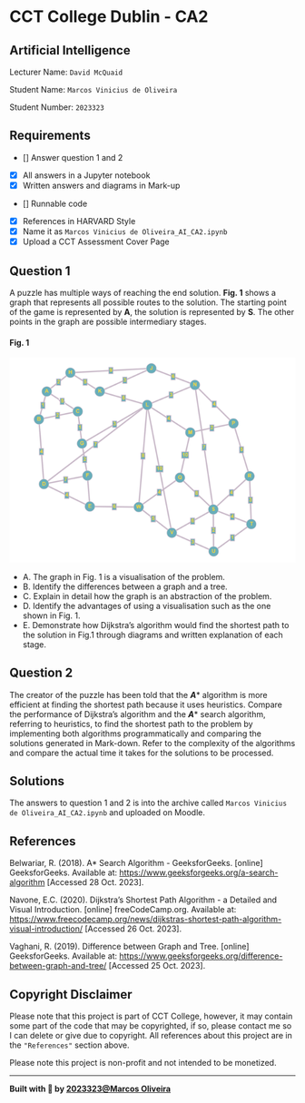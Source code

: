 # CCT College Dublin - CA2
## Artificial Intelligence

Lecturer Name: `David McQuaid`

Student Name: `Marcos Vinicius de Oliveira`

Student Number: `2023323`

## Requirements
- [] Answer question 1 and 2
- [x] All answers in a Jupyter notebook
- [x] Written answers and diagrams in Mark-up
- [] Runnable code
- [x] References in HARVARD Style
- [x] Name it as `Marcos Vinicius de Oliveira_AI_CA2.ipynb`
- [x] Upload a CCT Assessment Cover Page

## Question 1
A puzzle has multiple ways of reaching the end solution. **Fig. 1** shows a graph that represents all possible routes to the solution. The starting point of the game is represented by **A**, the solution is represented by **S**. The other points in the graph are possible intermediary stages.

#### Fig. 1
![alt text](/assets/Fig1.png "Fig. 1")

- A. The graph in Fig. 1 is a visualisation of the problem.
- B. Identify the differences between a graph and a tree. 
- C. Explain in detail how the graph is an abstraction of the problem.
- D. Identify the advantages of using a visualisation such as the one shown in Fig. 1.
- E. Demonstrate how Dijkstra’s algorithm would find the shortest path to the solution in Fig.1 through diagrams and written explanation of each stage.

## Question 2
The creator of the puzzle has been told that the ***A**** algorithm is more efficient at finding the shortest path because it uses heuristics. Compare the performance of Dijkstra’s algorithm and the ***A**** search algorithm, referring to heuristics, to find the shortest path to the problem by implementing both algorithms programmatically and comparing the solutions generated in Mark-down. Refer to the complexity of the algorithms and compare the actual time it takes for the solutions to be processed.

## Solutions
The answers to question 1 and 2 is into the archive called `Marcos Vinicius de Oliveira_AI_CA2.ipynb` and uploaded on Moodle.

## References
Belwariar, R. (2018). A* Search Algorithm - GeeksforGeeks. [online] GeeksforGeeks. Available at: https://www.geeksforgeeks.org/a-search-algorithm [Accessed 28 Oct. 2023].

Navone, E.C. (2020). Dijkstra’s Shortest Path Algorithm - a Detailed and Visual Introduction. [online] freeCodeCamp.org. Available at: https://www.freecodecamp.org/news/dijkstras-shortest-path-algorithm-visual-introduction/ [Accessed 26 Oct. 2023].

Vaghani, R. (2019). Difference between Graph and Tree. [online] GeeksforGeeks. Available at: https://www.geeksforgeeks.org/difference-between-graph-and-tree/ [Accessed 25 Oct. 2023].


## Copyright Disclaimer
Please note that this project is part of CCT College, however, it may contain some part of the code that may be copyrighted, if so, please contact me so I can delete or give due to copyright. All references about this project are in the `"References"` section above.

Please note this project is non-profit and not intended to be monetized.

---

<strong>Built with 💙 by [2023323@Marcos Oliveira](https://www.linkedin.com/in/pgmarcosoliveira/)</strong>